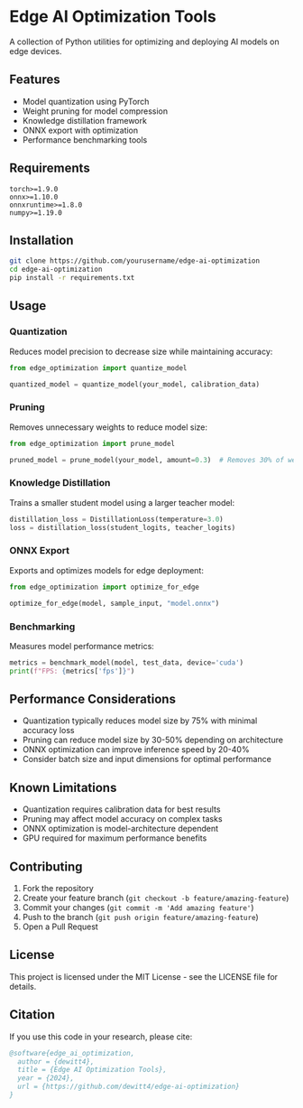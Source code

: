 # Edge AI Optimization Tools

A collection of Python utilities for optimizing and deploying AI models on edge devices.

## Features

- Model quantization using PyTorch
- Weight pruning for model compression
- Knowledge distillation framework
- ONNX export with optimization
- Performance benchmarking tools

## Requirements

```
torch>=1.9.0
onnx>=1.10.0
onnxruntime>=1.8.0
numpy>=1.19.0
```

## Installation

```bash
git clone https://github.com/yourusername/edge-ai-optimization
cd edge-ai-optimization
pip install -r requirements.txt
```

## Usage

### Quantization

Reduces model precision to decrease size while maintaining accuracy:

```python
from edge_optimization import quantize_model

quantized_model = quantize_model(your_model, calibration_data)
```

### Pruning

Removes unnecessary weights to reduce model size:

```python
from edge_optimization import prune_model

pruned_model = prune_model(your_model, amount=0.3)  # Removes 30% of weights
```

### Knowledge Distillation

Trains a smaller student model using a larger teacher model:

```python
distillation_loss = DistillationLoss(temperature=3.0)
loss = distillation_loss(student_logits, teacher_logits)
```

### ONNX Export

Exports and optimizes models for edge deployment:

```python
from edge_optimization import optimize_for_edge

optimize_for_edge(model, sample_input, "model.onnx")
```

### Benchmarking

Measures model performance metrics:

```python
metrics = benchmark_model(model, test_data, device='cuda')
print(f"FPS: {metrics['fps']}")
```

## Performance Considerations

- Quantization typically reduces model size by 75% with minimal accuracy loss
- Pruning can reduce model size by 30-50% depending on architecture
- ONNX optimization can improve inference speed by 20-40%
- Consider batch size and input dimensions for optimal performance

## Known Limitations

- Quantization requires calibration data for best results
- Pruning may affect model accuracy on complex tasks
- ONNX optimization is model-architecture dependent
- GPU required for maximum performance benefits

## Contributing

1. Fork the repository
2. Create your feature branch (`git checkout -b feature/amazing-feature`)
3. Commit your changes (`git commit -m 'Add amazing feature'`)
4. Push to the branch (`git push origin feature/amazing-feature`)
5. Open a Pull Request

## License

This project is licensed under the MIT License - see the LICENSE file for details.

## Citation

If you use this code in your research, please cite:

```bibtex
@software{edge_ai_optimization,
  author = {dewitt4},
  title = {Edge AI Optimization Tools},
  year = {2024},
  url = {https://github.com/dewitt4/edge-ai-optimization}
}
```
